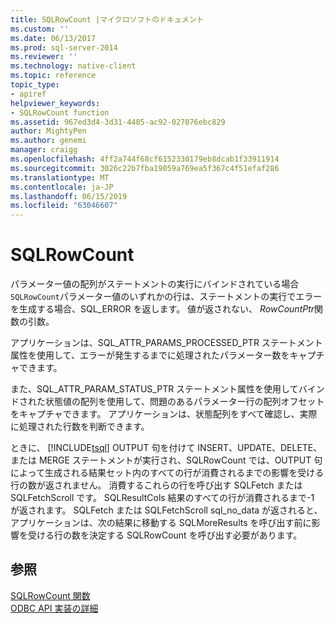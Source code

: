 ```yaml
---
title: SQLRowCount |マイクロソフトのドキュメント
ms.custom: ''
ms.date: 06/13/2017
ms.prod: sql-server-2014
ms.reviewer: ''
ms.technology: native-client
ms.topic: reference
topic_type:
- apiref
helpviewer_keywords:
- SQLRowCount function
ms.assetid: 967ed3d4-3d31-4485-ac92-027076ebc829
author: MightyPen
ms.author: genemi
manager: craigg
ms.openlocfilehash: 4ff2a744f68cf6152330179eb8dcab1f33911914
ms.sourcegitcommit: 3026c22b7fba19059a769ea5f367c4f51efaf286
ms.translationtype: MT
ms.contentlocale: ja-JP
ms.lasthandoff: 06/15/2019
ms.locfileid: "63046607"
---
```

# <a name="sqlrowcount"></a>SQLRowCount
  パラメーター値の配列がステートメントの実行にバインドされている場合`SQLRowCount`パラメーター値のいずれかの行は、ステートメントの実行でエラーを生成する場合、SQL_ERROR を返します。 値が返されない、 *RowCountPtr*関数の引数。  
  
 アプリケーションは、SQL_ATTR_PARAMS_PROCESSED_PTR ステートメント属性を使用して、エラーが発生するまでに処理されたパラメーター数をキャプチャできます。  
  
 また、SQL_ATTR_PARAM_STATUS_PTR ステートメント属性を使用してバインドされた状態値の配列を使用して、問題のあるパラメーター行の配列オフセットをキャプチャできます。 アプリケーションは、状態配列をすべて確認し、実際に処理された行数を判断できます。  
  
 ときに、 [!INCLUDE[tsql](../../includes/tsql-md.md)] OUTPUT 句を付けて INSERT、UPDATE、DELETE、または MERGE ステートメントが実行され、SQLRowCount では、OUTPUT 句によって生成される結果セット内のすべての行が消費されるまでの影響を受ける行の数が返されません。 消費するこれらの行を呼び出す SQLFetch または SQLFetchScroll です。 SQLResultCols 結果のすべての行が消費されるまで-1 が返されます。 SQLFetch または SQLFetchScroll sql_no_data が返されると、アプリケーションは、次の結果に移動する SQLMoreResults を呼び出す前に影響を受ける行の数を決定する SQLRowCount を呼び出す必要があります。  
  
## <a name="see-also"></a>参照  
 [SQLRowCount 関数](https://go.microsoft.com/fwlink/?LinkId=59367)   
 [ODBC API 実装の詳細](odbc-api-implementation-details.md)  
  
  
